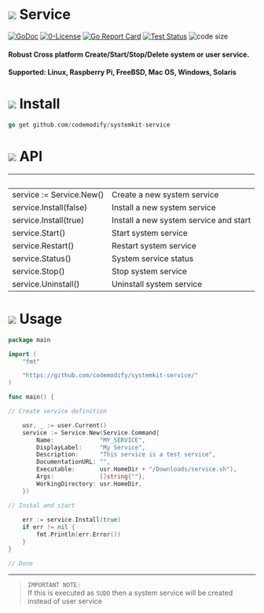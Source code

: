 # ![](https://fonts.gstatic.com/s/i/materialicons/bookmarks/v4/24px.svg) Service
[![GoDoc](https://godoc.org/github.com/codemodify/systemkit-logging?status.svg)](https://godoc.org/github.com/codemodify/systemkit-events)
[![0-License](https://img.shields.io/badge/license-0--license-brightgreen)](https://github.com/codemodify/TheFreeLicense)
[![Go Report Card](https://goreportcard.com/badge/github.com/codemodify/systemkit-logging)](https://goreportcard.com/report/github.com/codemodify/systemkit-logging)
[![Test Status](https://github.com/danawoodman/systemservice/workflows/Test/badge.svg)](https://github.com/danawoodman/systemservice/actions)
![code size](https://img.shields.io/github/languages/code-size/codemodify/SystemKit?style=flat-square)

#### Robust Cross platform Create/Start/Stop/Delete system or user service.
#### Supported: Linux, Raspberry Pi, FreeBSD, Mac OS, Windows, Solaris

# ![](https://fonts.gstatic.com/s/i/materialicons/bookmarks/v4/24px.svg) Install
```go
go get github.com/codemodify/systemkit-service
```

# ![](https://fonts.gstatic.com/s/i/materialicons/bookmarks/v4/24px.svg) API

&nbsp;										| &nbsp;
---     									| ---
service := Service.New()                    | Create a new system service
service.Install(false)	                    | Install a new system service
service.Install(true)                       | Install a new system service and start
service.Start()                             | Start system service 
service.Restart()                           | Restart system service 
service.Status()                            | System service status
service.Stop()                              | Stop system service 
service.Uninstall()                         | Uninstall system service 


# ![](https://fonts.gstatic.com/s/i/materialicons/bookmarks/v4/24px.svg) Usage
```go
package main

import (
	"fmt"

	"https://github.com/codemodify/systemkit-service/"
)

func main() {

// Create service definition

	usr, _ := user.Current()
	service := Service.New(Service.Command{
		Name:             "MY_SERVICE",
		DisplayLabel:     "My Service",
		Description:      "This service is a test service",
		DocumentationURL: "",
		Executable:       usr.HomeDir + "/Downloads/service.sh"),
		Args:             []string{""},
		WorkingDirectory: usr.HomeDir,
	})

// Instal and start
	
	err := service.Install(true)
	if err != nil {
		fmt.Println(err.Error())
	}
}

// Done
```

---

> `IMPORTANT NOTE:`<br>If this is executed as `SUDO` then a system service will be created instead of user service
